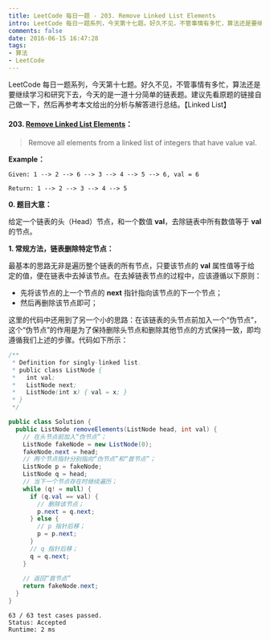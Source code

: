 ```yaml
---
title: LeetCode 每日一题 - 203. Remove Linked List Elements
intro: LeetCode 每日一题系列，今天第十七题。好久不见，不管事情有多忙，算法还是要继续学习和研究下去，今天的是一道十分简单的链表题。建议先看原题的链接自己做一下，然后再参考本文给出的分析与解答进行总结。【Linked List】
comments: false
date: 2016-06-15 16:47:28
tags:
- 算法
- LeetCode
---
```



LeetCode 每日一题系列，今天第十七题。好久不见，不管事情有多忙，算法还是要继续学习和研究下去，今天的是一道十分简单的链表题。建议先看原题的链接自己做一下，然后再参考本文给出的分析与解答进行总结。【Linked List】

#### 203. [Remove Linked List Elements](https://leetcode.com/problems/remove-linked-list-elements/)：

> Remove all elements from a linked list of integers that have value val.

**Example：**

```text
Given: 1 --> 2 --> 6 --> 3 --> 4 --> 5 --> 6, val = 6

Return: 1 --> 2 --> 3 --> 4 --> 5
```

**0. 题目大意：**

给定一个链表的头（Head）节点，和一个数值 **val**，去除链表中所有数值等于 **val** 的节点。

**1. 常规方法，链表删除特定节点：**

最基本的思路无非是遍历整个链表的所有节点，只要该节点的 **val** 属性值等于给定的值，便在链表中去掉该节点。在去掉链表节点的过程中，应该遵循以下原则：

* 先将该节点的上一个节点的 **next** 指针指向该节点的下一个节点；
* 然后再删除该节点即可；

这里的代码中还用到了另一个小的思路：在该链表的头节点前加入一个“伪节点”，这个“伪节点”的作用是为了保持删除头节点和删除其他节点的方式保持一致，即均遵循我们上述的步骤。代码如下所示：

```java
/**
 * Definition for singly-linked list.
 * public class ListNode {
 *   int val;
 *   ListNode next;
 *   ListNode(int x) { val = x; }
 * }
 */

public class Solution {
  public ListNode removeElements(ListNode head, int val) {  
    // 在头节点前加入“伪节点”；
    ListNode fakeNode = new ListNode(0);  
    fakeNode.next = head;  
    // 两个节点指针分别指向“伪节点”和“首节点”；
    ListNode p = fakeNode;  
    ListNode q = head;  
    // 当下一个节点存在时继续遍历；
    while (q! = null) {  
      if (q.val == val) {  
        // 删除该节点；
        p.next = q.next;  
      } else {  
        // p 指针后移；
        p = p.next;  
      }  
      // q 指针后移；
      q = q.next;  
    }  
    
    // 返回“首节点”
    return fakeNode.next;  
  }  
}
```

```text
63 / 63 test cases passed.
Status: Accepted
Runtime: 2 ms
```
